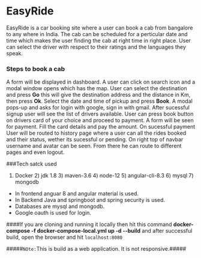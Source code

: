 # EasyRide

EasyRide is a car booking site where a user can book a cab from bangalore to any where in India. The cab can be scheduled for a perticular date and time which makes the user finding the cab at right time in right place. User can select the driver with respect to their ratings and the languages they speak.

### Steps to book a cab

A form will be displayed in dashboard. A user can click on search icon and a modal window opens which has the map. User can select the destination and press **Go** this will give the destination address and the distance in Km, then press **Ok**.
Select the date and time of pickup and press **Book**.
A modal pops-up and asks for login with google, sign in with gmail.
After sucessful signup user will see the list of drivers available. User can press book button on drivers card of your choice and proceed to payment.
A form will be seen for payment. Fill the card details and pay the amount.
On sucessful payment User will be routed to history page where a user can all the rides booked and their status, wether its sucessful or pending.
On right top of navbar username and avatar can be seen. From there he can route to different pages and even logout.

###Tech satck used
1) Docker 2) jdk 1.8 3) maven-3.6 4) node-12 5) angular-cli-8.3 6) mysql 7) mongodb

* In frontend anguar 8 and angular material is used.
* In Backend Java and springboot and spring security is used.
* Databases are mysql and mongodb.
* Google oauth is used for login.


####If you are cloning and running it locally then hit this command **docker-compose -f docker-compose-local.yml up -d --build**
and after successful build, open the browser and hit `localhost:8080`



#####`NOte:`This is build as a web application. It is not responsive.#####

 
  

